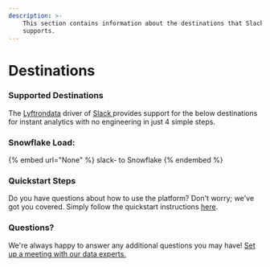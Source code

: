```yaml
---
description: >-
    This section contains information about the destinations that Slack 
    supports.
---
```


# Destinations

### Supported Destinations

The [Lyftrondata](https://www.lyftrondata.com/) driver of [Slack ](None) provides support for the below destinations for instant analytics with no engineering in just 4 simple steps.

### Snowflake Load:

{% embed url="None" %}
slack- to Snowflake
{% endembed %}

### Quickstart Steps

Do you have questions about how to use the platform? Don't worry; we've got you covered. Simply follow the quickstart instructions [here](README.md).

### Questions? <a href="#questions" id="questions"></a>

We're always happy to answer any additional questions you may have! [Set up a meeting with our data experts.](https://www.lyftrondata.com/book-a-meeting/)
